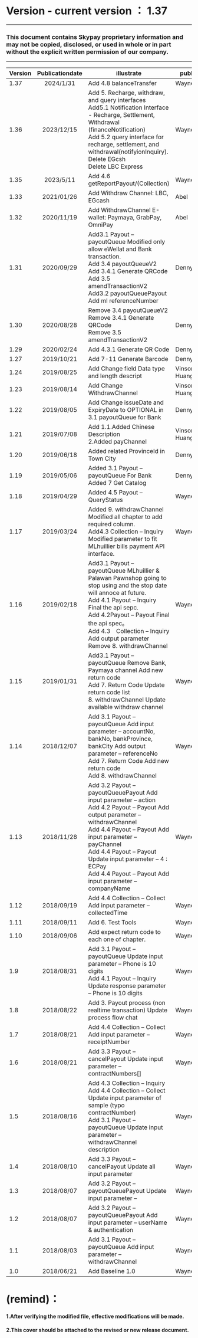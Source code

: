# Version  -    current version ： 1.37
_________________
### This document contains Skypay proprietary information and may not be copied, disclosed, or used in whole or in part without the explicit written permission of our company.

_________________
 
| Version    | Publicationdate | illustrate |publisher|
| ------ | :-----------: | -------------------------------------------|--------------     |
| 1.37     |   2024/1/31     |Add 4.8 balanceTransfer|Wayne.Wang|
| 1.36     |   2023/12/15    |Add 5. Recharge, withdraw, and query interfaces<br>Add5.1 Notification Interface - Recharge, Settlement, Withdrawal (financeNotification)<br>Add 5.2 query interface for recharge, settlement, and withdrawal(notifyionInquiry).<br>Delete EGcsh<br>Delete LBC Express |Wayne.Wang|
| 1.35     |   2023/5/11     |Add 4.6 getReportPayout/(Collection)|Wayne.Wang|
| 1.33     |   2021/01/26    |Add Withdraw Channel: LBC, EGcash|Abel|
| 1.32     |   2020/11/19    |Add WithdrawChannel E-wallet: Paymaya, GrabPay, OmniPay|Abel|
| 1.31     |   2020/09/29    |Add3.1 Payout – payoutQueue Modified only allow eWellat and Bank transaction.<br>Add 3.4 payoutQueueV2<br>Add 3.4.1 Generate QRCode<br>Add 3.5 amendTransactionV2<br>Add3.2 payoutQueuePayout Add ml referenceNumber|Denny Pujo|
| 1.30     |   2020/08/28    |Remove 3.4 payoutQueueV2 <br> Remove 3.4.1 Generate QRCode<br>Remove 3.5 amendTransactionV2|Denny Pujo|
| 1.29     |   2020/02/24    |Add 4.3.1 Generate QR Code|Denny Pujo|
| 1.27     |   2019/10/21    |Add 7-11 Generate Barcode|Denny Pujo|
| 1.24     |   2019/08/25    |Add Change field Data type and length descript|Vinson     Huang|
| 1.23     |   2019/08/14    |Add Change WithdrawChannel|Vinson Huang|
| 1.22     |   2019/08/05    |Add Change issueDate and ExpiryDate to OPTIONAL in 3.1 payoutQueue for Bank|Denny Pujo|
| 1.21     |   2019/07/08    |Add 1.1.Added Chinese Description<br>2.Added payChannel |Vinson Huang|
| 1.20     |   2019/06/18    |Added related ProvinceId in Town City|Denny Pujo|
| 1.19     |   2019/05/06    |Added 3.1	Payout – payoutQueue For Bank<br>Added 7	Get Catalog|Denny Pujo|
| 1.18     |   2019/04/29    |Added 4.5 Payout – QueryStatus|Wayne.Wang|
| 1.17     |   2019/03/24    |Added 9. withdrawChannel Modified all chapter to add required column.<br>Add4.3 Collection – Inquiry Modified parameter to fit MLhuillier bills payment API interface.|Wayne.Wang|
| 1.16     |   2019/02/18    |Add3.1 Payout – payoutQueue MLhuillier & Palawan Pawnshop going to stop using and the stop date will annoce at future. <br>Add 4.1 Payout – Inquiry  Final the api sepc.<br> Add 4.2Payout – Payout Final the api spec。<br>Add 4.3　Collection – Inquiry Add output parameter<br> Remove 8. withdrawChannel|Wayne.Wang|
| 1.15     |   2019/01/31    |Add3.1 Payout – payoutQueue Remove Bank, Paymaya channel Add new return code<br>Add 7. Return Code Update return code list<br>8. withdrawChannel Update available withdraw channel|Wayne.Wang|
| 1.14     |   2018/12/07    |Add 3.1 Payout – payoutQueue Add input parameter – accountNo, bankNo, bankProvince, bankCity Add output parameter – referenceNo <br> Add 7. Return Code Add new return code <br> Add 8. withdrawChannel|Wayne.Wang|
| 1.13     |   2018/11/28    |Add 3.2 Payout – payoutQueuePayout Add input parameter – action<br>Add 4.2 Payout – Payout Add output parameter – withdrawChannel<br>Add 4.4 Payout – Payout Add input parameter – payChannel<br>Add 4.4 Payout – Payout Update input parameter – 4 : ECPay<br>Add 4.4 Payout – Payout Add input parameter – companyName|Wayne.Wang|
| 1.12     |   2018/09/19    |Add 4.4 Collection – Collect Add input parameter – collectedTime|Wayne.Wang|
| 1.11     |   2018/09/11    |Add 6. Test Tools|Wayne.Wang|
| 1.10     |   2018/09/06    |Add expect return code to each one of chapter.|Wayne.Wang|
| 1.9      |   2018/08/31    |Add 3.1 Payout – payoutQueue Update input parameter – Phone is 10 digits <br>Add 4.1 Payout – Inquiry Update response parameter – Phone is 10 digits|Wayne.Wang|
| 1.8      |   2018/08/22    |Add 3. Payout process (non realtime transaction) Update process flow chat |Wayne.Wang|
| 1.7      |   2018/08/21    |Add 4.4 Collection – Collect Add input parameter – receiptNumber|Wayne.Wang|
| 1.6      |   2018/08/21    |Add 3.3 Payout – cancelPayout Update input parameter – contractNumbers[] |Wayne.Wang|
| 1.5|2018/08/16|Add 4.3 Collection – Inquiry <br>Add 4.4 Collection – Collect  Update input parameter of sample (typo contractNumber)<br> Add 3.1 Payout – payoutQueue Update input parameter – withdrawChannel description|Wayne.Wang|
| 1.4      |   2018/08/10    |Add 3.3 Payout – cancelPayout  Update all input parameter|Wayne.Wang|
| 1.3      |   2018/08/07    |Add 3.2 Payout – payoutQueuePayout Update input parameter – |Wayne.Wang|
| 1.2      |   2018/08/07    |Add 3.2 Payout – payoutQueuePayout Add input parameter – userName & authentication |Wayne.Wang|
| 1.1      |   2018/08/03    |Add 3.1 Payout – payoutQueue Add input parameter – withdrawChannel |Wayne.Wang|
| 1.0      |   2018/06/21    |Add Baseline 1.0|Wayne.Wang|



# (remind)：
#### 1.After verifying the modified file, effective modifications will be made.
#### 2.This cover should be attached to the revised or new release document.


